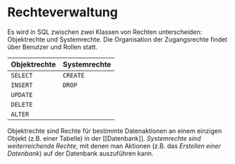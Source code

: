 # Rechteverwaltung
Es wird in SQL zwischen zwei Klassen von Rechten unterscheiden: Objektrechte und Systemrechte. Die Organisation der Zugangsrechte findet über Benutzer und Rollen statt.
  
| **Objektrechte**  	| **Systemrechte**  	|
|------------------	|------------------	|
| `SELECT`         	| `CREATE`         	|
| `INSERT`         	| `DROP`           	|
| `UPDATE`         	|                  	|
| `DELETE`         	|                  	|
| `ALTER`          	|                  	|

Objektrechte sind Rechte für bestimmte Datenaktionen an einem einzigen Objekt (z.B. einer Tabelle) in der [[Datenbank]]. *Systemrechte sind weiterreichende Rechte*, mit denen man Aktionen (z.B. das *Erstellen einer Datenbank*) auf der Datenbank auszuführen kann.
